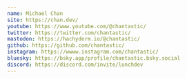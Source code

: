 ```yaml
---
name: Michael Chan
site: https://chan.dev/
youtube: https://www.youtube.com/@chantastic/
twitter: https://twitter.com/chantastic/
mastodon: https://hachyderm.io/@chantastic/
github: https://github.com/chantastic/
instagram: https://wwww.instagram.com/chantastic/
bluesky: https://bsky.app/profile/chantastic.bsky.social
discord: https://discord.com/invite/lunchdev
---
```

